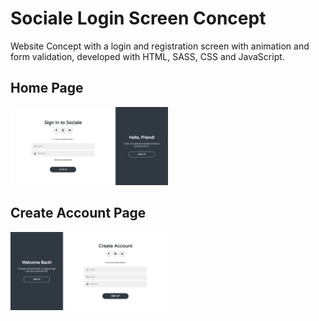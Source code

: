 # Sociale Login Screen Concept

Website Concept with a login and registration screen with animation and form validation, developed with HTML, SASS, CSS and JavaScript.

## Home Page
<img src="gitimg/home.png" width="50%"/>

## Create Account Page
<img src="gitimg/create.png" width="50%"/>